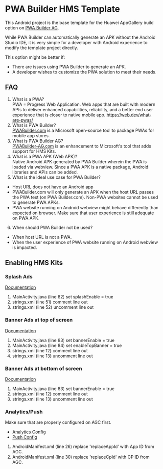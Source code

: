 # PWA Builder HMS Template
This Android project is the base template for the Huawei AppGallery build option on [PWA Builder AG](https://pwabuilder-ag.com/).

While PWA Builder can automatically generate an APK without the Android Studio IDE, it is very simple for a developer with Android experience to modify the template project directly. 

This option might be better if: 
- There are issues using PWA Builder to generate an APK.
- A developer wishes to customize the PWA solution to meet their needs.

## FAQ

1. What is a PWA?  <br />
PWA  = Progress Web Application. Web apps that are built with modern APIs to deliver enhanced capabilities, reliability, and a better end user experience that is closer to native mobile app. https://web.dev/what-are-pwas/
2. What is PWA Builder?  <br />
[PWABuilder.com](https://www.pwabuilder.com/) is a Microsoft open-source tool to package PWAs for mobile app stores. 
3. What is PWA Builder AG?  <br />
[PWABuilder-AG.com](https://pwabuilder-ag.com/) is an enhancement to Microsoft's tool that adds support for HMS Kits.
4. What is a PWA APK (Web APK)?  <br />
Native Android APK generated by PWA Builder wherein the PWA is loaded via webview. Since a PWA APK is a native package, Android libraries and APIs can be added.
5. What is the ideal use case for PWA Builder?  <br />
- Host URL does not have an Android app 
- PWABuilder.com will only generate an APK when the host URL passes the PWA test (on PWA Builder.com). Non-PWA websites cannot be used to generate PWA APKs.
- PWA website running on Android webview might behave differently than expected on browser. Make sure that user experience is still adequate on PWA APK.
6. When should PWA Builder not be used?  <br />
- When host URL is not a PWA.
- When the user experience of PWA website running on Android webview is impacted.


## Enabling HMS Kits

### Splash Ads
[Documentation](https://developer.huawei.com/consumer/en/doc/development/HMSCore-Guides/publisher-service-splash-0000001050066919)
1. MainActivity.java (line 82) set splashEnable = true
2. strings.xml (line 51) comment line out
3. strings.xml (line 52) uncomment line out

### Banner Ads at top of screen
[Documentation](https://developer.huawei.com/consumer/en/doc/development/HMSCore-Guides/publisher-service-banner-0000001050066915)
1. MainActivity.java (line 83) set bannerEnable = true
2. MainActivity.java (line 84) set enableTopBanner = true
3. strings.xml (line 12) comment line out
4. strings.xml (line 13) uncomment line out

### Banner Ads at bottom of screen
[Documentation](https://developer.huawei.com/consumer/en/doc/development/HMSCore-Guides/publisher-service-banner-0000001050066915)
1. MainActivity.java (line 83) set bannerEnable = true
2. strings.xml (line 12) comment line out
3. strings.xml (line 13) uncomment line out

### Analytics/Push
Make sure that  are properly configured on AGC first.
- [Analytics Config](https://developer.huawei.com/consumer/en/doc/development/HMSCore-Guides/android-config-agc-0000001050163815)
- [Push Config](https://developer.huawei.com/consumer/en/doc/development/HMSCore-Guides/android-config-agc-0000001050170137)
1. AndroidManifest.xml (line 26) replace 'replaceAppId' with App ID from AGC.
2. AndroidManifest.xml (line 30) replace 'replaceCpId' with CP ID from AGC.



